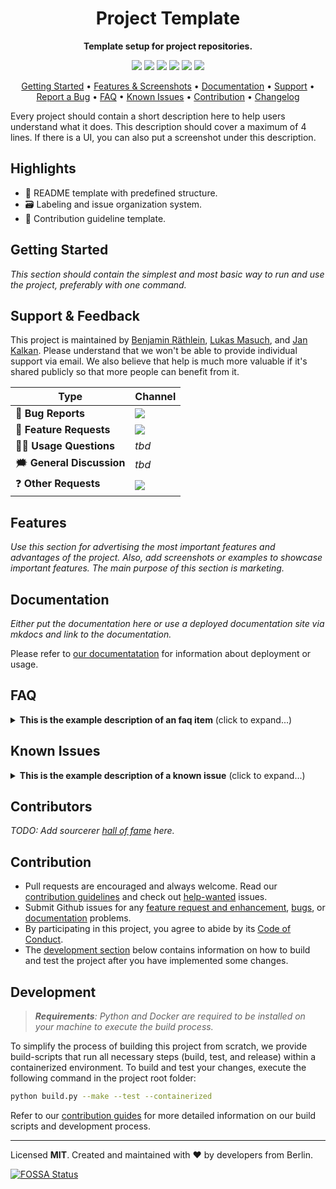 <!-- markdownlint-disable MD033 MD041 -->
<h1 align="center">
    Project Template
</h1>

<p align="center">
    <strong>Template setup for project repositories.</strong>
</p>

<p align="center">
    <a href="https://hub.docker.com/r/mltooling/TODO" title="Docker Image Version"><img src="https://images.microbadger.com/badges/version/mltooling/TODO.svg"></a>
    <a href="https://hub.docker.com/r/mltooling/TODO" title="Docker Image Metadata"><img src="https://images.microbadger.com/badges/image/mltooling/TODO.svg"></a>
    <a href="https://hub.docker.com/r/mltooling/TODO" title="Docker Pulls"><img src="https://img.shields.io/docker/pulls/mltooling/TODO.svg"></a>
    <a href="https://github.com/mltooling/project-template/blob/main/LICENSE" title="Project License"><img src="https://img.shields.io/badge/License-MIT-green.svg"></a>
    <a href="https://api.reuse.software/info/github.com/mltooling/project-template" title="REUSE status"><img src="https://api.reuse.software/badge/github.com/sap/machine-learning-lab"></a>
    <a href="https://github.com/SAP/machine-learning-lab/actions?query=workflow%3A%22Build+and+Test+ML+Lab%22" title="REUSE status"><img src="https://img.shields.io/github/workflow/status/sap/machine-learning-lab/Build%20and%20Test%20ML%20Lab"></a>
</p>

<p align="center">
  <a href="#getting-started">Getting Started</a> •
  <a href="#features">Features & Screenshots</a> •
  <a href="#documentation">Documentation</a> •
  <a href="#support--feedback">Support</a> •
  <a href="https://github.com/mltooling/project-template/issues/new?labels=bug&template=01_bug-report.md">Report a Bug</a> •
  <a href="#faq">FAQ</a> •
  <a href="#known-issues">Known Issues</a> •
  <a href="#contribution">Contribution</a> •
  <a href="./CHANGELOG.md">Changelog</a>
</p>

Every project should contain a short description here to help users understand what it does. This description should cover a maximum of 4 lines. If there is a UI, you can also put a screenshot under this description.

## Highlights

- 📄 README template with predefined structure.
- 🗃 Labeling and issue organization system.
- 📝 Contribution guideline template.

## Getting Started

_This section should contain the simplest and most basic way to run and use the project, preferably with one command._

## Support & Feedback

This project is maintained by [Benjamin Räthlein](https://twitter.com/raethlein), [Lukas Masuch](https://twitter.com/LukasMasuch), and [Jan Kalkan](https://www.linkedin.com/in/jan-kalkan-b5390284/). Please understand that we won't be able to provide individual support via email. We also believe that help is much more valuable if it's shared publicly so that more people can benefit from it.

| Type                     | Channel                                              |
| ------------------------ | ------------------------------------------------------ |
| 🚨 **Bug Reports**       | <a href="https://github.com/mltooling/project-template/issues?utf8=%E2%9C%93&q=is%3Aopen+is%3Aissue+label%3Abug+sort%3Areactions-%2B1-desc+" title="Open Bug Report"><img src="https://img.shields.io/github/issues/mltooling/project-template/bug.svg?label=bug"></a>                                 |
| 🎁 **Feature Requests**  | <a href="https://github.com/mltooling/project-template/issues?q=is%3Aopen+is%3Aissue+label%3Afeature+sort%3Areactions-%2B1-desc" title="Open Feature Request"><img src="https://img.shields.io/github/issues/mltooling/project-template/feature.svg?label=feature"></a>                                 |
| 👩‍💻 **Usage Questions**   |  _tbd_ |
| 🗯 **General Discussion** | _tbd_ |
| ❓ **Other Requests** | <a href="mailto:team@mltooling.org" title="Email ML Tooling Team"><img src="https://img.shields.io/badge/email-ML Tooling-green?logo=mail.ru&style=flat-square&logoColor=white"></a> |

## Features

_Use this section for advertising the most important features and advantages of the project. Also, add screenshots or examples to showcase important features. The main purpose of this section is marketing._

## Documentation

_Either put the documentation here or use a deployed documentation site via mkdocs and link to the documentation._

Please refer to [our documentatation](#TODO) for information about deployment or usage.

## FAQ

<details>
<summary><b>This is the example description of an faq item</b> (click to expand...)</summary>
</details>

## Known Issues

<details>
<summary><b>This is the example description of a known issue</b> (click to expand...)</summary>
</details>

## Contributors

_TODO: Add sourcerer [hall of fame](https://github.com/sourcerer-io/hall-of-fame) here._

## Contribution

- Pull requests are encouraged and always welcome. Read our [contribution guidelines](https://github.com/mltooling/project-template/tree/main/CONTRIBUTING.md) and check out [help-wanted](https://github.com/mltooling/project-template/issues?utf8=%E2%9C%93&q=is%3Aopen+is%3Aissue+label%3A"help+wanted"+sort%3Areactions-%2B1-desc+) issues.
- Submit Github issues for any [feature request and enhancement](https://github.com/mltooling/project-template/issues/new?assignees=&labels=feature&template=02_feature-request.md&title=), [bugs](https://github.com/mltooling/project-template/issues/new?assignees=&labels=bug&template=01_bug-report.md&title=), or [documentation](https://github.com/mltooling/project-template/issues/new?assignees=&labels=documentation&template=03_documentation.md&title=) problems.
- By participating in this project, you agree to abide by its [Code of Conduct](https://github.com/mltooling/project-template/tree/main/CODE_OF_CONDUCT.md).
- The [development section](#development) below contains information on how to build and test the project after you have implemented some changes.

## Development

> _**Requirements**: Python and Docker are required to be installed on your machine to execute the build process._

To simplify the process of building this project from scratch, we provide build-scripts that run all necessary steps (build, test, and release) within a containerized environment. To build and test your changes, execute the following command in the project root folder:

```bash
python build.py --make --test --containerized
```

Refer to our [contribution guides](./CONTRIBUTING.md#development-instructions) for more detailed information on our build scripts and development process.

---

Licensed **MIT**. Created and maintained with ❤️ by developers from Berlin.

[![FOSSA Status](https://app.fossa.com/api/projects/git%2Bgithub.com%2Fml-tooling%2Fml-hub.svg?type=large)](https://app.fossa.com/projects/git%2Bgithub.com%2Fml-tooling%2Fml-hub?ref=badge_large)
